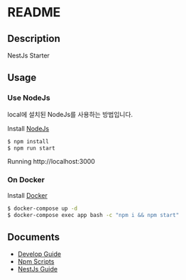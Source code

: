 # README

## Description

NestJs Starter

## Usage

### Use NodeJs

local에 설치된 NodeJs를 사용하는 방법입니다.

Install [NodeJs](https://nodejs.org/ko/)

```bash
$ npm install
$ npm run start
```

Running http://localhost:3000

### On Docker

Install [Docker](https://www.docker.com/products/docker-desktop)

```bash
$ docker-compose up -d
$ docker-compose exec app bash -c "npm i && npm start"
```

## Documents

- [Develop Guide](docs/DEVELOP_GUIDE.md)
- [Npm Scripts](docs/NPM_SCRIPTS.md)
- [NestJs Guide](docs/NESTJS_GUIDE.md)
